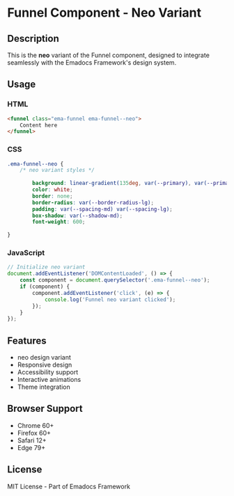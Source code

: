 # Funnel Component - Neo Variant

## Description
This is the **neo** variant of the Funnel component, designed to integrate seamlessly with the Emadocs Framework's design system.

## Usage

### HTML
```html
<funnel class="ema-funnel ema-funnel--neo">
    Content here
</funnel>
```

### CSS
```css
.ema-funnel--neo {
    /* neo variant styles */
    
        background: linear-gradient(135deg, var(--primary), var(--primary-dark));
        color: white;
        border: none;
        border-radius: var(--border-radius-lg);
        padding: var(--spacing-md) var(--spacing-lg);
        box-shadow: var(--shadow-md);
        font-weight: 600;
    
}
```

### JavaScript
```javascript
// Initialize neo variant
document.addEventListener('DOMContentLoaded', () => {
    const component = document.querySelector('.ema-funnel--neo');
    if (component) {
        component.addEventListener('click', (e) => {
            console.log('Funnel neo variant clicked');
        });
    }
});
```

## Features
- neo design variant
- Responsive design
- Accessibility support
- Interactive animations
- Theme integration

## Browser Support
- Chrome 60+
- Firefox 60+
- Safari 12+
- Edge 79+

## License
MIT License - Part of Emadocs Framework
